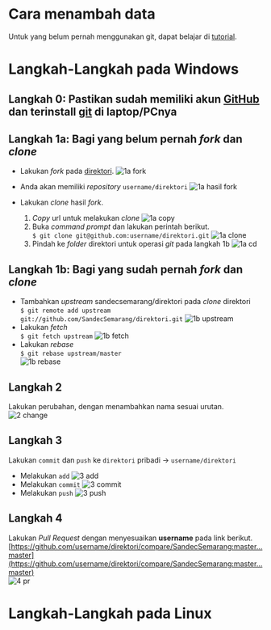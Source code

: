 # Cara menambah data
Untuk yang belum pernah menggunakan git, dapat belajar di [tutorial](https://github.com/endymuhardin/belajarGit).

# Langkah-Langkah pada Windows

## Langkah 0: Pastikan sudah memiliki akun [GitHub](https://github.com/) dan terinstall [git](https://git-scm.com/downloads) di laptop/PCnya

## Langkah 1a: Bagi yang belum pernah *fork* dan *clone*
- Lakukan *fork* pada [direktori](https://github.com/SandecSemarang/direktori).
![1a fork](https://github.com/SandecSemarang/direktori/blob/master/images/gitwindows-1a-1-fork.JPG)

- Anda akan memiliki *repository* `username/direktori`
![1a hasil fork](https://github.com/SandecSemarang/direktori/blob/master/images/gitwindows-1a-2-hasil-fork.JPG)

- Lakukan *clone* hasil *fork*.
  1. *Copy* url untuk melakukan *clone*
  ![1a copy](https://github.com/SandecSemarang/direktori/blob/master/images/gitwindows-1a-3-copy.JPG)
  2. Buka *command prompt* dan lakukan perintah berikut.<br />
  `$ git clone git@github.com:username/direktori.git`
  ![1a clone](https://github.com/SandecSemarang/direktori/blob/master/images/gitwindows-1a-4-cmd.JPG)
  3. Pindah ke *folder* direktori untuk operasi *git* pada langkah 1b
  ![1a cd](https://github.com/SandecSemarang/direktori/blob/master/images/gitwindows-1a-5-cd.JPG)

## Langkah 1b: Bagi yang sudah pernah *fork* dan *clone*
- Tambahkan *upstream* sandecsemarang/direktori pada *clone* direktori <br/>
  `$ git remote add upstream git://github.com/SandecSemarang/direktori.git`
  ![1b upstream](https://github.com/SandecSemarang/direktori/blob/master/images/gitwindows-1b-1-upstream.JPG)
- Lakukan *fetch* <br/>
  `$ git fetch upstream`
  ![1b fetch](https://github.com/SandecSemarang/direktori/blob/master/images/gitwindows-1b-2-fetch.JPG)
- Lakukan *rebase* <br />
  `$ git rebase upstream/master`<br/>
  ![1b rebase](https://github.com/SandecSemarang/direktori/blob/master/images/gitwindows-1b-3-rebase.JPG)

## Langkah 2
Lakukan perubahan, dengan menambahkan nama sesuai urutan.
![2 change](https://github.com/SandecSemarang/direktori/blob/master/images/gitwindows-2-change.JPG)

## Langkah 3
Lakukan `commit` dan `push` ke `direktori` pribadi -> `username/direktori`
- Melakukan `add`
![3 add](https://github.com/SandecSemarang/direktori/blob/master/images/gitwindows-3-add.JPG)
- Melakukan `commit`
![3 commit](https://github.com/SandecSemarang/direktori/blob/master/images/gitwindows-3-commit.JPG)
- Melakukan `push`
![3 push](https://github.com/SandecSemarang/direktori/blob/master/images/gitwindows-3-push.JPG)

## Langkah 4
Lakukan *Pull Request* dengan menyesuaikan **username**  pada link berikut.<br/>
[https://github.com/username/direktori/compare/SandecSemarang:master...master](https://github.com/username/direktori/compare/SandecSemarang:master...master) <br />
![4 pr](https://github.com/SandecSemarang/direktori/blob/master/images/gitwindows-4-pr.JPG)


# Langkah-Langkah pada Linux
